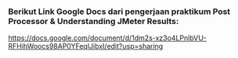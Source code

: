 ### Berikut Link Google Docs dari pengerjaan praktikum Post Processor & Understanding JMeter Results:

https://docs.google.com/document/d/1dm2s-xz3o4LPnlbVU-RFHihWoocs98AP0YFeqlJibxI/edit?usp=sharing
